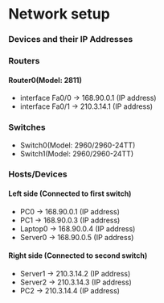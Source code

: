 # Network setup

### Devices and their IP Addresses

### Routers

#### Router0(Model: 2811)
- interface Fa0/0 -> 168.90.0.1 (IP address)
- interface Fa0/1 -> 210.3.14.1 (IP address)

### Switches

- Switch0(Model: 2960/2960-24TT)
- Switch1(Model: 2960/2960-24TT)

### Hosts/Devices

#### Left side (Connected to first switch)
- PC0 -> 168.90.0.1 (IP address)
- PC1 -> 168.90.0.3 (IP address)
- Laptop0 -> 168.90.0.4 (IP address)
- Server0 -> 168.90.0.5 (IP address)

#### Right side (Connected to second switch)
- Server1 -> 210.3.14.2 (IP address)
- Server2 -> 210.3.14.3 (IP address)
- PC2 -> 210.3.14.4 (IP address)